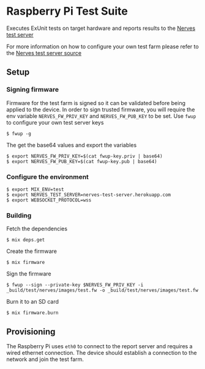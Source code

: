 # Raspberry Pi Test Suite

Executes ExUnit tests on target hardware and reports results to the
[Nerves test server](https://nerves-test-server.herokuapp.com/nerves-project/nerves_system_rpi)

For more information on how to configure your own test farm please refer to the
[Nerves test server source](https://github.com/mobileoverlord/nerves_test_server)

## Setup

### Signing firmware

Firmware for the test farm is signed so it can be validated before being applied
to the device. In order to sign trusted firmware, you will require the env variable
`NERVES_FW_PRIV_KEY` and `NERVES_FW_PUB_KEY` to be set. Use `fwup` to configure
your own test server keys

```
$ fwup -g
```

The get the base64 values and export the variables
```
$ export NERVES_FW_PRIV_KEY=$(cat fwup-key.priv | base64)
$ export NERVES_FW_PUB_KEY=$(cat fwup-key.pub | base64)
```

### Configure the environment

```
$ export MIX_ENV=test
$ export NERVES_TEST_SERVER=nerves-test-server.herokuapp.com
$ export WEBSOCKET_PROTOCOL=wss
```

### Building

Fetch the dependencies

```
$ mix deps.get
```

Create the firmware

```
$ mix firmware
```

Sign the firmware

```
$ fwup --sign --private-key $NERVES_FW_PRIV_KEY -i _build/test/nerves/images/test.fw -o _build/test/nerves/images/test.fw
```

Burn it to an SD card

```
$ mix firmware.burn
```

## Provisioning

The Raspberry Pi uses `eth0` to connect to the report server and requires a
wired ethernet connection. The device should establish a connection to the network and join the test farm.
